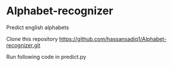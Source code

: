 # Alphabet-recognizer
Predict english alphabets

Clone this repository
https://github.com/hassansadiq1/Alphabet-recognizer.git

Run following code in predict.py

